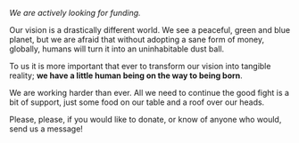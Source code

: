 *We are actively looking for funding.*

Our vision is a drastically different world. We see a peaceful, green and blue planet, but we are afraid that without
 adopting a sane form of money, globally, humans will turn it into an uninhabitable dust ball.
 
 To us it is more important that ever to transform our vision into tangible reality; **we have a little human being 
 on the way to being born**. 
 
 We are working harder than ever. All we need to continue the good fight is a bit of support, just some food on 
 our table and a roof over our heads.
 
 Please, please, if you would like to donate, or know of anyone who would, send us a message! 